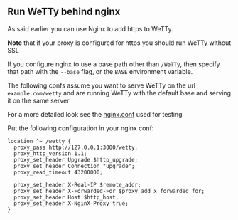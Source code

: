 ## Run WeTTy behind nginx

As said earlier you can use Nginx to add https to WeTTy.

**Note** that if your proxy is configured for https you should run WeTTy without
SSL

If you configure nginx to use a base path other than `/WeTTy`, then specify that
path with the `--base` flag, or the `BASE` environment variable.

The following confs assume you want to serve WeTTy on the url
`example.com/wetty` and are running WeTTy with the default base and serving it
on the same server

For a more detailed look see the [nginx.conf](../bin/nginx.template) used for
testing

Put the following configuration in your nginx conf:

```nginx
location ^~ /wetty {
  proxy_pass http://127.0.0.1:3000/wetty;
  proxy_http_version 1.1;
  proxy_set_header Upgrade $http_upgrade;
  proxy_set_header Connection "upgrade";
  proxy_read_timeout 43200000;

  proxy_set_header X-Real-IP $remote_addr;
  proxy_set_header X-Forwarded-For $proxy_add_x_forwarded_for;
  proxy_set_header Host $http_host;
  proxy_set_header X-NginX-Proxy true;
}
```
